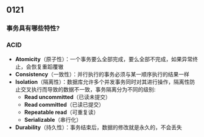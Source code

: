 ## 0121

### 事务具有哪些特性?

### ACID

- **Atomicity**（原子性）：一个事务要么全部完成，要么全部不完成，如果异常终止，会恢复重蹈覆辙
- **Consistency**（一致性）：并行执行的事务必须与某一顺序执行的结果一样
- **Isolation**（隔离性）：数据库允许多个并发事务同时对其进行操作，隔离性防止交叉执行而导致的数据不一致，事务隔离分为不同的级别:
  - **Read uncommitted**（已读未提交）
  - **Read committed**（已读已提交）
  - **Repeatable read**（可重复读）
  - **Serializable**（串行化）
- **Durability**（持久性）：事务结束后，数据的修改就是永久的，不会丢失